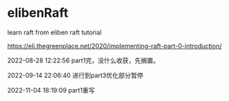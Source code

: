 # elibenRaft
learn raft from eliben raft tutorial

https://eli.thegreenplace.net/2020/implementing-raft-part-0-introduction/

2022-08-28 12:22:56 part1完，没什么收获，先搁置。

2022-09-14 22:06:40 进行到part3优化部分暂停 

2022-11-04 18:19:09 part1重写